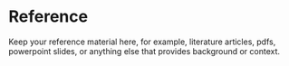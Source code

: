 # Reference

Keep your reference material here, for example, literature articles, pdfs, powerpoint slides, or anything else that provides background or context.